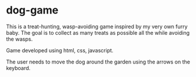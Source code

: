# dog-game

This is a treat-hunting, wasp-avoiding game inspired by my very own furry baby. The goal is to collect as many treats as possible all the while avoiding the wasps. 

Game developed using html, css, javascript. 

The user needs to move the dog around the garden using the arrows on the keyboard.
